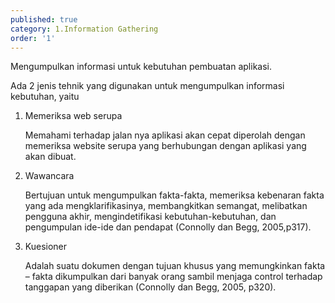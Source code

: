 ```yaml
---
published: true
category: 1.Information Gathering
order: '1'
---
```

Mengumpulkan informasi untuk kebutuhan pembuatan aplikasi.

Ada 2 jenis tehnik yang digunakan untuk mengumpulkan informasi kebutuhan, yaitu

1. Memeriksa web serupa 
	
	Memahami terhadap jalan nya aplikasi akan cepat diperolah dengan memeriksa website serupa yang berhubungan dengan aplikasi yang akan dibuat.
2. Wawancara
	
    Bertujuan untuk mengumpulkan fakta-fakta, memeriksa kebenaran fakta yang ada
mengklarifikasinya, membangkitkan semangat, melibatkan pengguna akhir,
mengindetifikasi kebutuhan-kebutuhan, dan pengumpulan ide-ide dan pendapat (Connolly
dan Begg, 2005,p317).
3. Kuesioner
	
    Adalah suatu dokumen dengan tujuan khusus yang memungkinkan fakta – fakta
dikumpulkan dari banyak orang sambil menjaga control terhadap tanggapan yang
diberikan (Connolly dan Begg, 2005, p320).
